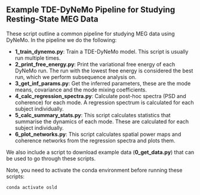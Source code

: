 Example TDE-DyNeMo Pipeline for Studying Resting-State MEG Data
---------------------------------------------------------------

These script outline a common pipeline for studying MEG data using DyNeMo. In the pipeline we do the following:

- **1_train_dynemo.py**: Train a TDE-DyNeMo model. This script is usually run multiple times.
- **2_print_free_energy.py**: Print the variational free energy of each DyNeMo run. The run with the lowest free energy is considered the best run, which we perform subsequence analysis on.
- **3_get_inf_params.py**: Get the inferred parameters, these are the mode means, covariance and the mode mixing coefficients.
- **4_calc_regression_spectra.py**: Calculate post-hoc spectra (PSD and coherence) for each mode. A regression spectrum is calculated for each subject individually.
- **5_calc_summary_stats.py**: This script calculates statistics that summarise the dynamics of each mode. These are calculated for each subject individually.
- **6_plot_networks.py**: This script calculates spatial power maps and coherence networks from the regression spectra and plots them.

We also include a script to download example data (**0_get_data.py**) that can be used to go through these scripts.

Note, you need to activate the conda environment before running these scripts:
    
    conda activate osld
